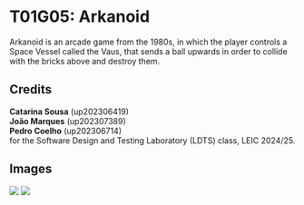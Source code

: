 # T01G05: Arkanoid
Arkanoid is an arcade game from the 1980s, in which the player controls a Space Vessel called the Vaus, that sends a ball upwards in order to collide with the bricks above and destroy them.
## Credits
**Catarina Sousa** (up202306419)<br>
**João Marques** (up202307389)<br>
**Pedro Coelho** (up202306714)<br>
for the Software Design and Testing Laboratory (LDTS) class, LEIC 2024/25.
## Images
![](https://i.imgur.com/Ff4cJPM.png)
![](https://i.imgur.com/UqaGAap.png)

